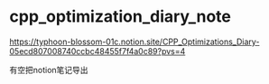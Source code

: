 # cpp_optimization_diary_note
https://typhoon-blossom-01c.notion.site/CPP_Optimizations_Diary-05ecd807008740ccbc48455f7f4a0c89?pvs=4

有空把notion笔记导出
